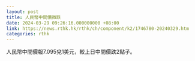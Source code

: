 ```yaml
---
layout: post
title: 人民幣中間價微跌
date: 2024-03-29 09:26:16.000000000 +08:00
link: https://news.rthk.hk/rthk/ch/component/k2/1746780-20240329.htm
categories: rthk
---
```


人民幣中間價報7.095兌1美元，較上日中間價跌2點子。
